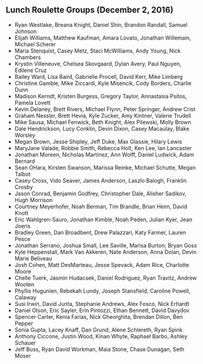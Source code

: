 ## Lunch Roulette Groups (December 2, 2016)

* Ryan Westlake, Breana Knight, Daniel Shin, Brandon Randall, Samuel Johnson
* Elijah Williams, Matthew Kaufman, Amara Lovato, Jonathan Willemain, Michael Scherer
* Maria Stenquist, Casey Metz, Staci McWilliams, Andy Young, Nick Chambers
* Krystin Villeneuve, Chelsea Skovgaard, Dylan Avery, Paul Nguyen, Edilene Cruz
* Bailey Ward, Lisa Baird, Gabrielle Procell, David Kerr, Mike Limberg
* Christine Gamble, Mike Ziccardi, Kyle Misencik, Cody Borders, Charlie Dunn
* Madison Kerndt, Kristen Burgess, Gregory Taylor, Annastasia Psitos, Pamela Lovett
* Kevin Delaney, Brett Rivers, Michael Flynn, Peter Springer, Andrew Crist
* Graham Nessler, Brett Hevia, Kyle Zucker, Amy Kintner, Valerie Trudell
* Mike Sausa, Michael Fenwick, Beth Knight, Alex Pilewski, Molly Brown
* Dale Hendrickson, Lucy Conklin, Devin Dixon, Casey Macaulay, Blake Worsley
* Megan Brown, Jesse Shipley, Jeff Duke, Max Glassie, Hilary Lewis
* MaryJane Valade, Robbie Smith, Rebecca Holt, Ken Lee, Ian Lancaster
* Jonathan Moreen, Nicholas Martinez, Ann Wolff, Daniel Ludwick, Adam Bernard
* Sean OHara, Kirsten Swanson, Marissa Reinke, Michael Schutte, Megan Talbot
* Casey Cross, Vido Seaver, James Anderson, Laszlo Balogh, Franklin Crosby
* Jason Conrad, Benjamin Godfrey, Christopher Dale, Alisher Sadikov, Hugh Morrison
* Courtney Meyerhofer, Noah Berman, Tim Brandle, Brian Heim, David Knott
* Eric Wahlgren-Sauro, Jonathan Kimble, Noah Peden, Julian Kyer, Jean Joeris
* Bradley Green, Dan Broadbent, Drew Palazzari, Katy Farmer, Lauren Pesce
* Jonathan Serrano, Joshua Small, Lee Saville, Marisa Burton, Bryan Goss
* Kyle Heppenstall, Mark Van Akkeren, Nate Anderson, Anna Dolan, Devin Marie Beliveau
* Josh Cohen, Matt DesMarteau, Jesse Spevack, Adam Rice, Charlotte Moore
* Chelle Tuerk, Jasmin Hudacsek, Daniel Rodriguez, Ryan Travitz, Andrew Wooten
* Phyllis Hugunien, Rebekah Lundy, Joseph Stansfield, Caroline Powell, Calaway
* Susi Irwin, David Junta, Stephanie Andrews, Alex Fosco, Nick Erhardt
* Daniel Olson, Eric Sayler, Erin Pintozzi, Ethan Bennett, David Davydov
* Spencer Carter, Kenia Farias, Nick Gheorghita, Brendan Dillon, Ben Pepper
* Sonia Gupta, Lacey Knaff, Dan Grund, Alene Schlereth, Ryan Spink
* Anthony Ciccone, Justin Wood, Kinan Whyte, Raphael Barbo, Ashley Schauer
* Jeff Buss, Ryan David Workman, Maia Stone, Chase Dunagan, Seth Moser
